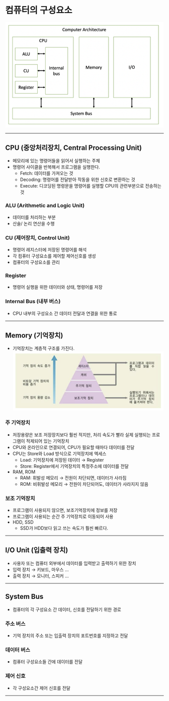 # 컴퓨터의 구성요소

![image](https://github.com/cs-breaker/Tech-Seminar/blob/main/Contents/res/seminar-38/1.png)

---

## CPU (중앙처리장치, Central Processing Unit)

- 메모리에 있는 명령어들을 읽어서 실행하는 주체
- 명령어 사이클을 반복해서 프로그램을 실행한다.
    - Fetch: 데이터를 가져오는 것
    - Decoding: 명령어를 전달받아 작동을 위한 신호로 변환하는 것
    - Execute: 디코딩된 명령문을 명령어를 실행할 CPU의 관련부분으로 전송하는 것

### ALU (Arithmetic and Logic Unit)

- 데이터를 처리하는 부분
- 산술/ 논리 연산을 수행

### CU (제어장치, Control Unit)

- 명령어 레지스터에 저장된 명령어를 해석
- 각 컴퓨터 구성요소를 제어할 제어신호를 생성
- 컴퓨터의 구성요소를 관리

### Register

- 명령어 실행을 위한 데이터와 상태, 명령어를 저장

### Internal Bus (내부 버스)

- CPU 내부의 구성요소 간 데이터 전달과 연결을 위한 통로

---

## Memory (기억장치)

- 기억장치는 계층적 구조를 가진다.
![image](https://github.com/cs-breaker/Tech-Seminar/blob/main/Contents/res/seminar-38/2.png)

### 주 기억장치

- 저장용량은 보조 저장장치보다 훨씬 적지만, 처리 속도가 빨라 실제 실행되는 프로그램이 적제되어 있는 기억장치
- CPU와 온라인으로 연결되어, CPU가 필요할 때마다 데이터를 전달
- CPU는 Store와 Load 방식으로 기억장치에 엑세스
    - Load: 기억장치에 저장된 데이터 → Register
    - Store: Register에서 기억장치의 특정주소에 데이터를 전달
- RAM, ROM
    - RAM: 휘발성 메모리 → 전원이 차단되면, 데이터가 사라짐
    - ROM: 비휘발성 메모리 → 전원이 차단되어도, 데이터가 사라지지 않음

### 보조 기억장치

- 프로그램이 사용되지 않으면, 보조기억장치에 정보를 저장
- 프로그램이 사용되는 순간 주 기억장치로 이동되어 사용
- HDD, SSD
    - SSD가 HDD보다 읽고 쓰는 속도가 훨씬 빠르다.

---

## I/O Unit (입출력 장치)

- 사용자 또는 컴퓨터 외부에서 데이터를 입력받고 출력하기 위한 장치
- 입력 장치 → 키보드, 마우스 …
- 출력 장치 → 모니터, 스피커 …

---

## System Bus

- 컴퓨터의 각 구성요소 간 데이터, 신호를 전달하기 위한 경로

### 주소 버스

- 기억 장치의 주소 또는 입출력 장치의 포트번호를 지정하고 전달

### 데이터 버스

- 컴퓨터 구성요소들 간에 데이터를 전달

### 제어 신호

- 각 구성요소간 제어 신호를 전달

---
